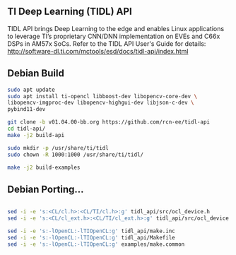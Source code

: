 TI Deep Learning (TIDL) API
---------------------------

TIDL API brings Deep Learning to the edge and enables Linux applications to leverage TI’s proprietary CNN/DNN implementation on EVEs and C66x DSPs in AM57x SoCs. Refer to the TIDL API User's Guide for details: http://software-dl.ti.com/mctools/esd/docs/tidl-api/index.html

Debian Build
---------------------------

```bash
sudo apt update
sudo apt install ti-opencl libboost-dev libopencv-core-dev \
libopencv-imgproc-dev libopencv-highgui-dev libjson-c-dev \
pybind11-dev

git clone -b v01.04.00-bb.org https://github.com/rcn-ee/tidl-api
cd tidl-api/
make -j2 build-api

sudo mkdir -p /usr/share/ti/tidl
sudo chown -R 1000:1000 /usr/share/ti/tidl/

make -j2 build-examples
```

Debian Porting...
---------------------------

```bash

sed -i -e 's:<CL/cl.h>:<CL/TI/cl.h>:g' tidl_api/src/ocl_device.h
sed -i -e 's:<CL/cl_ext.h>:<CL/TI/cl_ext.h>:g' tidl_api/src/ocl_device.h

sed -i -e 's:-lOpenCL:-lTIOpenCL:g' tidl_api/make.inc
sed -i -e 's:-lOpenCL:-lTIOpenCL:g' tidl_api/Makefile
sed -i -e 's:-lOpenCL:-lTIOpenCL:g' examples/make.common

```
